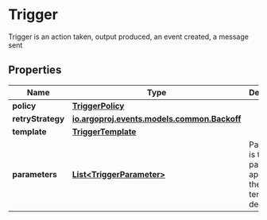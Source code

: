 

# Trigger

Trigger is an action taken, output produced, an event created, a message sent
## Properties

Name | Type | Description | Notes
------------ | ------------- | ------------- | -------------
**policy** | [**TriggerPolicy**](TriggerPolicy.md) |  |  [optional]
**retryStrategy** | [**io.argoproj.events.models.common.Backoff**](io.argoproj.events.models.common.Backoff.md) |  |  [optional]
**template** | [**TriggerTemplate**](TriggerTemplate.md) |  |  [optional]
**parameters** | [**List&lt;TriggerParameter&gt;**](TriggerParameter.md) | Parameters is the list of parameters applied to the trigger template definition |  [optional]



